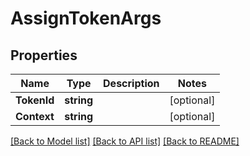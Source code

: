 # AssignTokenArgs

## Properties
Name | Type | Description | Notes
------------ | ------------- | ------------- | -------------
**TokenId** | **string** |  | [optional] 
**Context** | **string** |  | [optional] 

[[Back to Model list]](../README.md#documentation-for-models) [[Back to API list]](../README.md#documentation-for-api-endpoints) [[Back to README]](../README.md)


